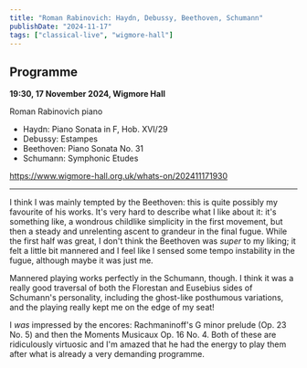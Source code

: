 ```yaml
---
title: "Roman Rabinovich: Haydn, Debussy, Beethoven, Schumann"
publishDate: "2024-11-17"
tags: ["classical-live", "wigmore-hall"]
---
```


## Programme

**19:30, 17 November 2024, Wigmore Hall**

Roman Rabinovich piano

- Haydn: Piano Sonata in F, Hob. XVI/29
- Debussy: Estampes
- Beethoven: Piano Sonata No. 31
- Schumann: Symphonic Etudes

https://www.wigmore-hall.org.uk/whats-on/202411171930

-----

I think I was mainly tempted by the Beethoven: this is quite possibly my favourite of his works.
It's very hard to describe what I like about it: it's something like, a wondrous childlike simplicity in the first movement, but then a steady and unrelenting ascent to grandeur in the final fugue.
While the first half was great, I don't think the Beethoven was _super_ to my liking; it felt a little bit mannered and I feel like I sensed some tempo instability in the fugue, although maybe it was just me.

Mannered playing works perfectly in the Schumann, though.
I think it was a really good traversal of both the Florestan and Eusebius sides of Schumann's personality, including the ghost-like posthumous variations, and the playing really kept me on the edge of my seat!

I _was_ impressed by the encores: Rachmaninoff's G minor prelude (Op. 23 No. 5) and then the Moments Musicaux Op. 16 No. 4.
Both of these are ridiculously virtuosic and I'm amazed that he had the energy to play them after what is already a very demanding programme.

